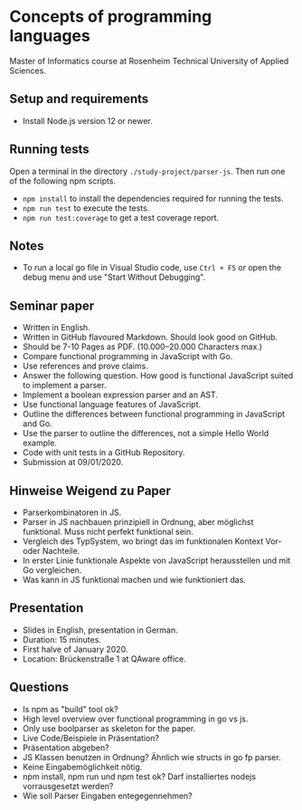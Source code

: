 # Concepts of programming languages

Master of Informatics course at Rosenheim Technical University of Applied Sciences.

## Setup and requirements

- Install Node.js version 12 or newer.

## Running tests

Open a terminal in the directory `./study-project/parser-js`.
Then run one of the following npm scripts.

- `npm install` to install the dependencies required for running the tests.
- `npm run test` to execute the tests.
- `npm run test:coverage` to get a test coverage report.

## Notes

- To run a local go file in Visual Studio code, use `Ctrl + F5` or open the debug menu and use "Start Without Debugging".

## Seminar paper

- Written in English.
- Written in GitHub flavoured Markdown. Should look good on GitHub.
- Should be 7-10 Pages as PDF. (10.000–20.000 Characters max.)
- Compare functional programming in JavaScript with Go.
- Use references and prove claims.
- Answer the following question. How good is functional JavaScript suited to implement a parser.
- Implement a boolean expression parser and an AST.
- Use functional language features of JavaScript.
- Outline the differences between functional programming in JavaScript and Go.
- Use the parser to outline the differences, not a simple Hello World example.
- Code with unit tests in a GitHub Repository.
- Submission at 09/01/2020.

## Hinweise Weigend zu Paper

- Parserkombinatoren in JS.
- Parser in JS nachbauen prinzipiell in Ordnung, aber möglichst funktional. Muss nicht perfekt funktional sein.
- Vergleich des TypSystem, wo bringt das im funktionalen Kontext Vor- oder Nachteile.
- In erster Linie funktionale Aspekte von JavaScript herausstellen und mit Go vergleichen.
- Was kann in JS funktional machen und wie funktioniert das.

## Presentation

- Slides in English, presentation in German.
- Duration: 15 minutes.
- First halve of January 2020.
- Location: Brückenstraße 1 at QAware office.

## Questions

- Is npm as "build" tool ok?
- High level overview over functional programming in go vs js.
- Only use boolparser as skeleton for the paper.
- Live Code/Beispiele in Präsentation?
- Präsentation abgeben?
- JS Klassen benutzen in Ordnung? Ähnlich wie structs in go fp parser.
- Keine Eingabemöglichkeit nötig.
- npm install, npm run und npm test ok? Darf installiertes nodejs vorrausgesetzt werden?
- Wie soll Parser Eingaben entegegennehmen?
